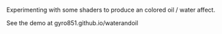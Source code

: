 
Experimenting with some shaders to produce an colored oil / water affect.

See the demo at gyro851.github.io/waterandoil
